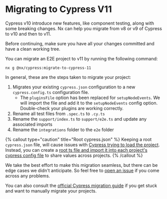 # Migrating to Cypress V11

Cypress v10 introduce new features, like component testing, along with some breaking changes. Nx can help you migrate from v8 or v9 of Cypress to v10 and then to v11.

Before continuing, make sure you have all your changes committed and have a clean working tree.

You can migrate an E2E project to v11 by running the following command:

```shell
nx g @nx/cypress:migrate-to-cypress-11
```

In general, these are the steps taken to migrate your project:

1. Migrates your existing `cypress.json` configuration to a new `cypress.config.ts` configuration file.
   -  The `pluginsFile` option has been replaced for `setupNodeEvents`. We will import the file and add it to
      the `setupNodeEvents` config option. Double-check your plugins are working correctly.
2. Rename all test files from `.spec.ts` to `.cy.ts`
3. Rename the `support/index.ts` to `support/e2e.ts` and update any associated imports
4. Rename the `integrations` folder to the `e2e` folder

{% callout type="caution" title="Root cypress.json" %}
Keeping a root `cypress.json` file, will cause issues with [Cypress trying to load the project](https://github.com/nrwl/nx/issues/11512).
Instead, you can create a [root ts file and import it into each project's cypress config file](https://github.com/nrwl/nx/issues/11512#issuecomment-1213420638) to share values across projects.
{% /callout %}

We take the best effort to make this migration seamless, but there can be edge cases we didn't anticipate. So feel free to [open an issue](https://github.com/nrwl/nx/issues/new?assignees=&labels=type%3A+bug&template=1-bug.md) if you come across any problems.

You can also consult the [official Cypress migration guide](https://docs.cypress.io/guides/references/migration-guide#Migrating-to-Cypress-version-10-0) if you get stuck and want to manually migrate your projects.
